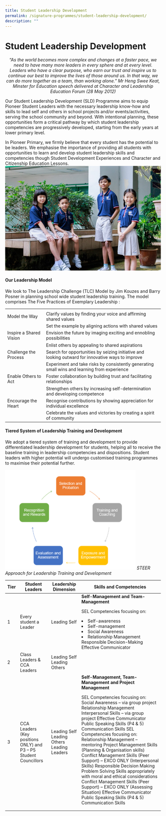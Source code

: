 ```yaml
---
title: Student Leadership Development
permalink: /signature-programmes/student-leadership-development/
description: ""
---
```

# Student Leadership Development

*<center> “As the world becomes more complex and changes at a faster pace, we need to have many more leaders in every sphere and at every level. Leaders who have a clear purpose, who earn our trust and inspire us to continue our best to improve the lives of those around us. In that way, we can do more together as a team, than working alone.”
Mr Heng Swee Keat, Minster for Education
speech delivered at Character and Leadership Education Forum (28 May 2012)</center>*

Our Student Leadership Development (SLD) Programme aims to equip Pioneer Student Leaders with the necessary leadership know-how and skills to lead self and others in school projects and/or events/activities, serving the school community and beyond. With intentional planning, these opportunities form a critical pathway by which student leadership competencies are progressively developed, starting from the early years at lower primary level.

In Pioneer Primary, we firmly believe that every student has the potential to be leaders. We emphasise the importance of providing all students with opportunities to learn and develop student leadership skills and competencies though Student Development Experiences and Character and Citizenship Education Lessons.  
![](/images/Student%20Leadership.jpg)

#### Our Leadership Model

We look to The Leadership Challenge (TLC) Model by Jim Kouzes and Barry Posner in planning school wide student leadership training.  The model comprises  The Five Practices of Exemplary Leadership :

|                         |                                                                                                   |
|-------------------------|---------------------------------------------------------------------------------------------------|
|                         |                                                                                                   |
| Model the Way           | Clarify values by finding your voice and affirming shared values                                  |
|                         | Set the example by aligning actions with shared values                                            |
| Inspire a Shared Vision | Envision the future by imaging exciting and ennobling possibilities                               |
|                         | Enlist others by appealing to shared aspirations                                                  |
| Challenge the Process   | Search for opportunities by seizing initiative and looking outward for innovative ways to improve |
|                         | Experiment and take risks by consistently generating small wins and learning from experience      |
| Enable Others to Act    | Foster collaboration by building trust and facilitating relationships                             |
|                         | Strengthen others by increasing self-determination and developing competence                      |
| Encourage the Heart     | Recognise contributions by showing appreciation for individual excellence                         |
|                         | Celebrate the values and victories by creating a spirit of community                              |

#### Tiered System of Leadership Training and Development

We adopt a tiered system of training and development to provide differentiated leadership development for students, helping all to receive the baseline training in leadership competencies and dispositions. Student leaders with higher potential will undergo customised training programmes to maximise their potential further. 

![](/images/sld.png) *STEER Approach for Leadership Training and Development*

| Tier  | Student Leaders                                                   | Leadership Dimension                        | Skills and Competencies                                                                                                                                                                                                                                                                                                                                                                                                                                                                                                                                                                                                                                                                                                                            |
|-------|-------------------------------------------------------------------|---------------------------------------------|----------------------------------------------------------------------------------------------------------------------------------------------------------------------------------------------------------------------------------------------------------------------------------------------------------------------------------------------------------------------------------------------------------------------------------------------------------------------------------------------------------------------------------------------------------------------------------------------------------------------------------------------------------------------------------------------------------------------------------------------------|
| 1     | Every student a Leader                                            | Leading Self                                | <b>Self-Management and Team-Management</b><p>  SEL Competencies focusing on: <li>Self-awareness <li>Self-management <li>Social Awareness <li>Relationship Management Responsible Decision-Making Effective Communicator                                                                                                                                                                                                                                                                                                                                                                                                                                                                                                                                                      |
| 2     | Class Leaders & CCA Leaders                                       | Leading Self Leading Others                 |                                                                                                                                                                                                                                                                                                                                                                                                                                                                                                                                                                                                                                                                                                                                                    |
| 3     | CCA Leaders  (Key positions ONLY) and P3 – P5 Student Councillors | Leading Self Leading Others Leading Leaders | <b>Self-Management, Team-Management and Project Management </b><p>  SEL Competencies focusing on: Social Awareness – via group project Relationship Management Interpersonal Skills – via group project Effective Communicator Public Speaking Skills (P4 & 5) Communication Skills SEL Competencies focusing on: Relationship Management – mentoring Project Management Skills (Planning & Organisation skills) Conflict Management Skills (Peer Support) – EXCO ONLY (Interpersonal Skills) Responsible Decision Making Problem Solving Skills appropriately with moral and ethical considerations Conflict Management Skills (Peer Support) – EXCO ONLY (Assessing Situation) Effective Communicator Public Speaking Skills (P4 & 5) Communication Skills  |